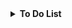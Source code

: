 <details>
  <summary><b>To Do List</b></summary>
  <p>Here's a checklist for the project:</p>
  <ul>
    <li><input type="checkbox" id="item1"><label for="item1">Set up a new .NET console application project.</label> ✅</li>
    <li><input type="checkbox" id="item2"><label for="item2">Create the Character and Equipment classes to hold game data.</label> ✅</li>
    <li><input type="checkbox" id="item3"><label for="item3">Implement the main game loop and the GameState management system.</label> ✅</li>
    <li><input type="checkbox" id="item4"><label for="item4">Design and implement the Home Screen with the character ASCII art and main menu.</label> ✅</li>
    <li><input type="checkbox" id="item5"><label for="item5">Create the Battle sub-menu with Campaign and Dungeon options. Use a progress check to conditionally display the Dungeon option.</label> ✅</li>
    <li><input type="checkbox" id="item6"><label for="item6">Define the data for the first Campaign stage, including the Goblin enemy.</label></li>
    <li><input type="checkbox" id="item7"><label for="item7">Implement the core turn-based combat system.</label></li>
    <li><input type="checkbox" id="item8"><label for="item8">Implement the fixed rewards system to give gold after a fight.</label></li>
    <li><input type="checkbox" id="item9"><label for="item9">Implement a basic Equipment screen to show the player's gear and stats.</label></li>
    <li><input type="checkbox" id="item10"><label for="item10">Implement the equipment upgrade logic.</label></li>
  </ul>
</details>
